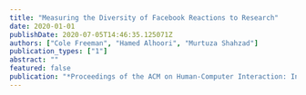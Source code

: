 ```yaml
---
title: "Measuring the Diversity of Facebook Reactions to Research"
date: 2020-01-01
publishDate: 2020-07-05T14:46:35.125071Z
authors: ["Cole Freeman", "Hamed Alhoori", "Murtuza Shahzad"]
publication_types: ["1"]
abstract: ""
featured: false
publication: "*Proceedings of the ACM on Human-Computer Interaction: International Conference on Supporting Group Work (GROUP 2020)*"
---
```


